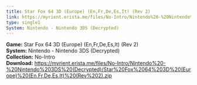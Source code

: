 ```yaml
---
title: Star Fox 64 3D (Europe) (En,Fr,De,Es,It) (Rev 2)
link: https://myrient.erista.me/files/No-Intro/Nintendo%20-%20Nintendo%203DS%20(Decrypted)/Star%20Fox%2064%203D%20(Europe)%20(En,Fr,De,Es,It)%20(Rev%202).zip
type: single1
System: Nintendo - Nintendo 3DS (Decrypted)
---
```

<b>Game:</b> Star Fox 64 3D (Europe) (En,Fr,De,Es,It) (Rev 2)<br>
<b>System:</b> Nintendo - Nintendo 3DS (Decrypted)<br>
<b>Collection:</b> No-Intro<br>
<b>Download:</b> https://myrient.erista.me/files/No-Intro/Nintendo%20-%20Nintendo%203DS%20(Decrypted)/Star%20Fox%2064%203D%20(Europe)%20(En,Fr,De,Es,It)%20(Rev%202).zip